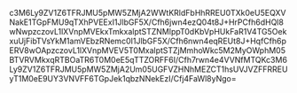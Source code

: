 c3M6Ly9ZV1Z6TFRJMU5pMW5ZMjA2WWtKRldFbHhRREU0TXk0eU5EQXVNakE1TGpFMU9qTXhPVEExI1JlbGF5X/Cfh6jwn4ezQ04t8J+HrPCfh6dHQl8wNwpzczovL1lXVnpMVEkxTmkxalptSTZNMlppT0dKbVpHUkFaR1V4TG5OekxuUjFibTVsYkM1amVEbzRNemc0I1JlbGF5X/Cfh6nwn4eqREUt8J+HqfCfh6pERV8wOApzczovL1lXVnpMVEV5T0MxalptSTZjMmhoWkc5M2MyOWphM05BTVRVMkxqRTBOaTR6T0M0eE5qTTZORFF6I/Cfh7rwn4e4VVNfMTQKc3M6Ly9ZV1Z6TFRJMU5pMW5ZMjA2Um05UGFVZHNhMEZCT1hsUVJVZFFRREUyT1M0eE9UY3VNVFF6TGpJek1qbzNNekEzI/Cfj4FaWl8yNgo=